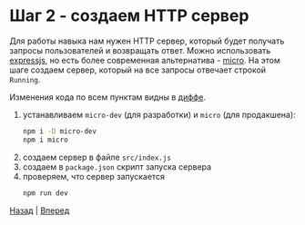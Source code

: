 # Шаг 2 - создаем HTTP сервер

Для работы навыка нам нужен HTTP сервер, который будет получать запросы пользователей и возвращать ответ.
Можно использовать [expressjs](https://expressjs.com), но есть более современная альтернатива - [micro](https://github.com/zeit/micro).
На этом шаге создаем сервер, который на все запросы отвечает строкой `Running`.

Изменения кода по всем пунктам видны в [диффе](https://github.com/vitalets/alice-workshop/compare/step1...step2).

1. устанавливаем `micro-dev` (для разработки) и `micro` (для продакшена):
   ```bash
   npm i -D micro-dev
   npm i micro
   ```
2. создаем сервер в файле `src/index.js`
3. создаем в `package.json` скрипт запуска сервера
4. проверяем, что сервер запускается
   ```bash
   npm run dev
   ```

[Назад](https://github.com/vitalets/alice-workshop/tree/step1) | [Вперед](https://github.com/vitalets/alice-workshop/tree/step3)
